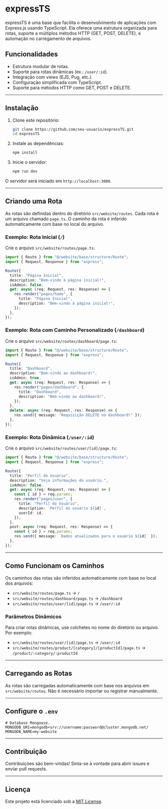 # expressTS

expressTS é uma base que facilita o desenvolvimento de aplicações com Express.js usando TypeScript. Ela oferece uma estrutura organizada para rotas, suporte a múltiplos métodos HTTP (GET, POST, DELETE), e automação no carregamento de arquivos.

## Funcionalidades
- Estrutura modular de rotas.
- Suporte para rotas dinâmicas (ex.: `/user/:id`).
- Integração com views (EJS, Pug, etc.).
- Configuração simplificada com TypeScript.
- Suporte para métodos HTTP como GET, POST e DELETE.

---

## Instalação

1. Clone este repositório:
   ```bash
   git clone https://github.com/seu-usuario/expressTS.git
   cd expressTS
   ```

2. Instale as dependências:
   ```bash
   npm install
   ```

3. Inicie o servidor:
   ```bash
   npm run dev
   ```

O servidor será iniciado em `http://localhost:3000`.

---

## Criando uma Rota

As rotas são definidas dentro do diretório `src/website/routes`. Cada rota é um arquivo chamado `page.ts`. O caminho da rota é inferido automaticamente com base no local do arquivo.

### Exemplo: Rota Inicial (`/`)
Crie o arquivo `src/website/routes/page.ts`:

```typescript
import { Route } from "@/website/base/structure/Route";
import { Request, Response } from "express";

Route({
  title: "Página Inicial",
  description: "Bem-vindo à página inicial!",
  isAdmin: false,
  get: async (req: Request, res: Response) => {
    res.render("pages/home", {
      title: "Página Inicial",
      description: "Bem-vindo à página inicial!",
    });
  },
});
```

### Exemplo: Rota com Caminho Personalizado (`/dashboard`)
Crie o arquivo `src/website/routes/dashboard/page.ts`:

```typescript
import { Route } from "@/website/base/structure/Route";
import { Request, Response } from "express";

Route({
  title: "Dashboard",
  description: "Bem-vindo ao dashboard!",
  isAdmin: true,
  get: async (req: Request, res: Response) => {
    res.render("pages/dashboard", {
      title: "Dashboard",
      description: "Bem-vindo ao dashboard!",
    });
  },
  delete: async (req: Request, res: Response) => {
    res.send({ message: "Requisição DELETE no dashboard!" });
  },
});
```

### Exemplo: Rota Dinâmica (`/user/:id`)
Crie o arquivo `src/website/routes/user/[id]/page.ts`:

```typescript
import { Route } from "@/website/base/structure/Route";
import { Request, Response } from "express";

Route({
  title: "Perfil do Usuário",
  description: "Veja informações do usuário.",
  isAdmin: false,
  get: async (req: Request, res: Response) => {
    const { id } = req.params;
    res.render("pages/user", {
      title: "Perfil do Usuário",
      description: `Perfil do usuário ${id}`,
      userId: id,
    });
  },
  post: async (req: Request, res: Response) => {
    const { id } = req.params;
    res.send({ message: `Dados atualizados para o usuário ${id}` });
  },
});
```

---

## Como Funcionam os Caminhos

Os caminhos das rotas são inferidos automaticamente com base no local dos arquivos:

- `src/website/routes/page.ts` → `/`
- `src/website/routes/dashboard/page.ts` → `/dashboard`
- `src/website/routes/user/[id]/page.ts` → `/user/:id`

### Parâmetros Dinâmicos
Para criar rotas dinâmicas, use colchetes no nome do diretório ou arquivo. Por exemplo:

- `src/website/routes/user/[id]/page.ts` → `/user/:id`
- `src/website/routes/product/[category]/[productId]/page.ts` → `/product/:category/:productId`

---

## Carregando as Rotas
As rotas são carregadas automaticamente com base nos arquivos em `src/website/routes`. Não é necessário importar ou registrar manualmente.

---

## Configure o `.env`

```.env
# Database Mongoose.
MONGODB_URI=mongodb+srv://username:password@cluster.mongodb.net/
MONGODB_NAME=my-website
```
---

## Contribuição
Contribuições são bem-vindas! Sinta-se à vontade para abrir issues e enviar pull requests.

---

## Licença
Este projeto está licenciado sob a [MIT License](LICENSE).
